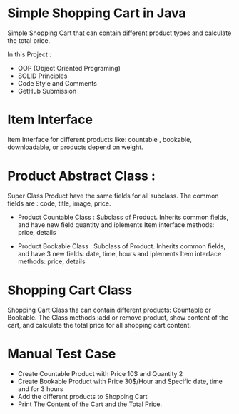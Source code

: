 # Simple Shopping Cart in Java

Simple Shopping Cart that can contain different product types and calculate the total price.

In this Project :
- OOP (Object Oriented Programing)
- SOLID Principles
- Code Style and Comments
- GetHub Submission

# Item Interface 
Item Interface for different products like: countable , bookable, downloadable, or products depend on weight.

# Product Abstract Class :
Super Class Product have the same fields for all subclass. The common fields are : code, title, image, price.

- Product Countable Class : Subclass of Product. Inherits common fields, and have new field quantity and iplements Item interface methods: price, details 

- Product Bookable Class : Subclass of Product. Inherits common fields, and have 3 new fields: date, time, hours and iplements Item interface methods: price, details 

# Shopping Cart Class
Shopping Cart Class tha can contain different products: Countable or Bookable.
The Class methods :add or remove product, show content of the cart, and calculate the total price for all shopping cart content.

# Manual Test Case
- Create Countable Product with Price 10$ and Quantity 2
- Create Bookable Product with Price 30$/Hour and Specific date, time and for 3 hours
- Add the different products to Shopping Cart
- Print The Content of the Cart and the Total Price.
